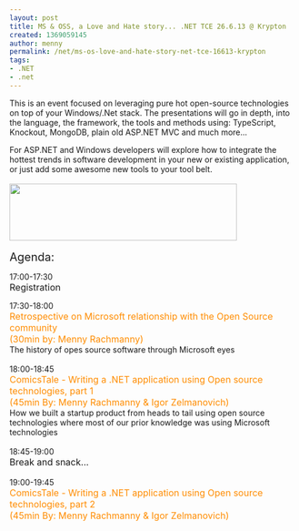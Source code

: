 ```yaml
---
layout: post
title: MS & OSS, a Love and Hate story... .NET TCE 26.6.13 @ Krypton
created: 1369059145
author: menny
permalink: /net/ms-os-love-and-hate-story-net-tce-16613-krypton
tags:
- .NET
- .net
---
```

<p>This is an event focused on leveraging pure hot open-source technologies on top of your Windows/.Net stack. The presentations will go in depth, into the language, the framework, the tools and methods using: TypeScript, Knockout, MongoDB, plain old ASP.NET MVC and much more...</p>
<div>
	For ASP.NET and Windows developers will explore how to integrate the hottest trends in software development in your new or existing application, or just add some awesome new tools to your tool belt.</div>
<div>
	&nbsp;</div>
<div>
	<a href="http://www.meetup.com/Tikal-TCE/events/120122872/"><img alt="" src="http://www.tikalk.com/files/RSVP_meetup.png" style="height: 100px; width: 400px;" /></a></div>
<div>
	&nbsp;</div>
<div>
	<span style="font-size:20px;">Agenda:</span></div>
<p>17:00-17:30<br />
	<span style="font-size: 16px;">Registration</span></p>
<div>
	17:30-18:00</div>
<div>
	<span style="color: rgb(255, 140, 0);"><span style="font-size: 16px;">Retrospective on Microsoft relationship with the Open Source community&nbsp;</span></span></div>
<div>
	<span style="font-size: 16px; color: rgb(255, 140, 0);">(30min by: Menny Rachmanny)</span></div>
<div>
	<div>
		The history of opes source software through Microsoft eyes</div>
	<div>
		&nbsp;</div>
</div>
<div>
	18:00-18:45</div>
<div>
	<span style="color: rgb(255, 140, 0);"><span style="font-size: 16px;">ComicsTale - Writing a .NET application using Open source technologies, part 1&nbsp;</span></span></div>
<div>
	<span style="color: rgb(255, 140, 0);"><span style="font-size: 16px;">(45min By: Menny Rachmanny &amp; Igor Zelmanovich)</span></span></div>
<div>
	How we built a startup product from heads to tail using open source technologies where most of our prior knowledge was using Microsoft technologies</div>
<div>
	&nbsp;</div>
<div>
	18:45-19:00</div>
<div>
	<span style="font-size: 16px;">Break and snack...</span></div>
<div>
	&nbsp;</div>
<div>
	19:00-19:45</div>
<div>
	<span style="color: rgb(255, 140, 0);"><span style="font-size: 16px;">ComicsTale - Writing a .NET application using Open source technologies, part 2&nbsp;</span></span></div>
<div>
	<span style="color: rgb(255, 140, 0);"><span style="font-size: 16px;">(45min By: Menny Rachmanny &amp; Igor Zelmanovich)</span></span></div>
<div>
	&nbsp;</div>
